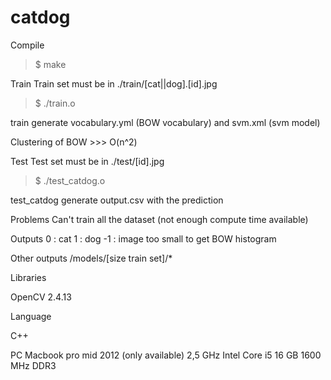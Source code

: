 # catdog

Compile 
>$ make

Train
Train set must be in ./train/[cat||dog].[id].jpg
>$ ./train.o

train generate vocabulary.yml (BOW vocabulary) and svm.xml (svm model)

Clustering of BOW  >>> O(n^2)

Test
Test set must be in ./test/[id].jpg
>$ ./test_catdog.o

test_catdog generate output.csv with the prediction


Problems
Can't train all the dataset (not enough compute time available)

Outputs
0 : cat
1 : dog
-1 : image too small to get BOW histogram 


Other outputs
/models/[size train set]/*


Libraries

OpenCV 2.4.13

Language

C++

PC
Macbook pro mid 2012 (only available)
2,5 GHz Intel Core i5
16 GB 1600 MHz DDR3

